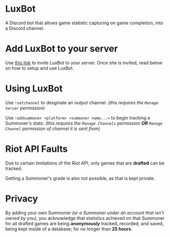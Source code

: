 # LuxBot
A Discord bot that allows game statistic capturing on game completion, into a Discord channel.

# Add LuxBot to your server
Use [this link](https://discordapp.com/oauth2/authorize?client_id=268599094820208640&scope=bot&permissions=0) to invite LuxBot to your server. Once she is invited, read below on how to setup and use LuxBot.

# Using LuxBot
Use `!setchannel` to desginate an output channel. *(this requires the `Manage Server` permission)*

Use `!addsummoner <platform> <summoner name...>` to begin tracking a Summoner's stats. *(this requires the `Manage Channels` permission **OR** `Manage Channel` permission of channel it is sent from)*

# Riot API Faults
Due to certain limitations of the Riot API, only games that are **drafted** can be tracked.

Getting a Summoner's grade is also not possible, as that is kept private.

# Privacy
By adding your own Summoner *(or a Summoner under an account that isn't owned by you)*, you acknowledge that statistics achieved on that Summoner for all drafted games are being **anonymously** tracked, recorded, and saved, being kept inside of a database; for no longer than **25 hours**.
